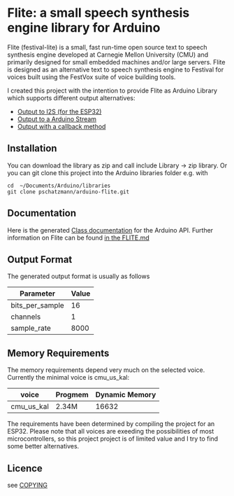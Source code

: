 # Flite: a small speech synthesis engine library for Arduino

Flite (festival-lite) is a small, fast run-time open source text to speech synthesis engine developed at Carnegie Mellon University (CMU) and primarily designed for small embedded machines and/or large servers. Flite is designed as an alternative text to speech synthesis engine to Festival for voices built using the FestVox suite of voice building tools. 

I created this project with the intention to provide Flite as Arduino Library which supports different output alternatives:

- [Output to I2S (for the ESP32)](examples/text_to_speach_i2s/text_to_speach_i2s.ino)
- [Output to a Arduino Stream](examples/text_to_speach_stream/text_to_speach_stream.ino)
- [Output with a callback method](examples/text_to_speach_callback/text_to_speach_callback.ino)

## Installation

You can download the library as zip and call include Library -> zip library. Or you can git clone this project into the Arduino libraries folder e.g. with
```
cd  ~/Documents/Arduino/libraries
git clone pschatzmann/arduino-flite.git
```

## Documentation

Here is the generated [Class documentation](https://pschatzmann.github.io/flite/doc/html/class_flite.html) for the Arduino API. 
Further information on Flite can be found [in the FLITE.md](FLITE.md)

## Output Format

The generated output format is usually as follows

|  Parameter        | Value |
|-------------------|-------|
|  bits_per_sample  |   16  |
|  channels         |    1  |
|  sample_rate      | 8000  |


## Memory Requirements

The memory requirements depend very much on the selected voice. Currently the minimal voice is cmu_us_kal:

| voice         | Progmem | Dynamic Memory |
|---------------|---------|----------------|
| cmu_us_kal    | 2.34M   | 16632          |  


The requirements have been determined by compiling the project for an ESP32. Please note that all voices are exeeding the possibilities of most microcontrollers, so this project project is of limited value and I try to find some better alternatives. 

## Licence

see [COPYING](COPYING)

